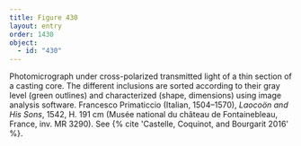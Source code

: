```yaml
---
title: Figure 430
layout: entry
order: 1430
object:
  - id: "430"
---
```


Photomicrograph under cross-polarized transmitted light of a thin section of a casting core. The different inclusions are sorted according to their gray level (green outlines) and characterized (shape, dimensions) using image analysis software. Francesco Primaticcio (Italian, 1504–1570), *Laocoön and His Sons*, 1542, H. 191 cm (Musée national du château de Fontainebleau, France, inv. MR 3290). See {% cite 'Castelle, Coquinot, and Bourgarit 2016' %}.
